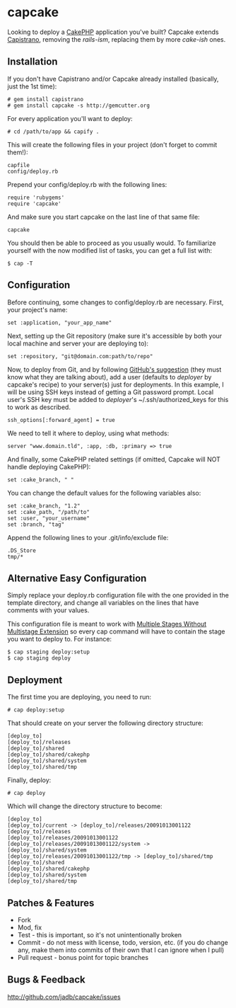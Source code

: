 # capcake

Looking to deploy a [CakePHP](http://cakephp.org) application you've built? Capcake extends [Capistrano](http://capify.org), removing the *rails-ism*, replacing them by more *cake-ish* ones.

## Installation

If you don't have Capistrano and/or Capcake already installed (basically, just the 1st time):

	# gem install capistrano
	# gem install capcake -s http://gemcutter.org

For every application you'll want to deploy:

	# cd /path/to/app && capify .

This will create the following files in your project (don't forget to commit them!):

	capfile
	config/deploy.rb

Prepend your config/deploy.rb with the following lines:

	require 'rubygems'
	require 'capcake'

And make sure you start capcake on the last line of that same file:

	capcake

You should then be able to proceed as you usually would. To familiarize yourself with the now modified list of tasks, you can get a full list with:

	$ cap -T

## Configuration

Before continuing, some changes to config/deploy.rb are necessary. First, your project's name:

	set :application, "your_app_name"

Next, setting up the Git repository (make sure it's accessible by both your local machine and server your are deploying to):

	set :repository, "git@domain.com:path/to/repo"

Now, to deploy from Git, and by following [GitHub's suggestion](http://github.com/guides/deploying-with-capistrano) (they must know what they are talking about), add a user (defaults to *deployer* by capcake's recipe) to your server(s) just for deployments. In this example, I will be using SSH keys instead of getting a Git password prompt. Local user's SSH key must be added to *deployer*'s ~/.ssh/authorized_keys for this to work as described. 

	ssh_options[:forward_agent] = true

We need to tell it where to deploy, using what methods:

	server "www.domain.tld", :app, :db, :primary => true

And finally, some CakePHP related settings (if omitted, Capcake will NOT handle deploying CakePHP):

	set :cake_branch, " "

You can change the default values for the following variables also:

	set :cake_branch, "1.2"
	set :cake_path, "/path/to"
	set :user, "your_username"
	set :branch, "tag"

Append the following lines to your .git/info/exclude file:

	.DS_Store
	tmp/*

## Alternative Easy Configuration

Simply replace your deploy.rb configuration file with the one provided in the template directory, and change all variables on the lines that have comments with your values.

This configuration file is meant to work with [Multiple Stages Without Multistage Extension](https://github.com/capistrano/capistrano/wiki/2.x-Multiple-Stages-Without-Multistage-Extension) so every cap command will have to contain the stage you want to deploy to. For instance:

	$ cap staging deploy:setup
	$ cap staging deploy

## Deployment

The first time you are deploying, you need to run:

	# cap deploy:setup

That should create on your server the following directory structure:

	[deploy_to]
	[deploy_to]/releases
	[deploy_to]/shared
	[deploy_to]/shared/cakephp
	[deploy_to]/shared/system
	[deploy_to]/shared/tmp

Finally, deploy:

	# cap deploy

Which will change the directory structure to become:

	[deploy_to]
	[deploy_to]/current -> [deploy_to]/releases/20091013001122
	[deploy_to]/releases
	[deploy_to]/releases/20091013001122
	[deploy_to]/releases/20091013001122/system -> [deploy_to]/shared/system
	[deploy_to]/releases/20091013001122/tmp -> [deploy_to]/shared/tmp
	[deploy_to]/shared
	[deploy_to]/shared/cakephp
	[deploy_to]/shared/system
	[deploy_to]/shared/tmp

## Patches & Features

* Fork
* Mod, fix
* Test - this is important, so it's not unintentionally broken
* Commit - do not mess with license, todo, version, etc. (if you do change any, make them into commits of their own that I can ignore when I pull)
* Pull request - bonus point for topic branches

## Bugs & Feedback

http://github.com/jadb/capcake/issues
